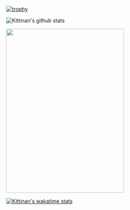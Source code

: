 [![trophy](https://github-profile-trophy.vercel.app/?username=CoderMohammadShuvo&theme=onedark)](https://github.com/ryo-ma/github-profile-trophy)

![Kittinan's github stats](https://github-readme-stats.vercel.app/api?username=CoderMohammadShuvo&show_icons=true&title_color=fff&icon_color=79ff97&text_color=9f9f9f&bg_color=151515)

<p align="left">
  <img width="320" height="445" src="https://spotify-github-profile.kittinanx.com/api/view?uid=21jsj34glwsu3dboqjpqzm2sa&cover_image=true&theme=default&bar_color=ff0000&bar_color_cover=true">
</p>

[![Kittinan's wakatime stats](https://github-readme-stats.vercel.app/api/wakatime?username=CoderMohammadShuvo&layout=compact)](https://github.com/anuraghazra/github-readme-stats)
